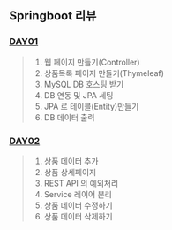 ## Springboot 리뷰

### [DAY01](https://github.com/LegdayDev/springboot-review/blob/master/src/main/resources/static/markdown/day01.md)
> 1. 웹 페이지 만들기(Controller)
> 2. 상품목록 페이지 만들기(Thymeleaf)
> 3. MySQL DB 호스팅 받기
> 4. DB 연동 및 JPA 세팅
> 5. JPA 로 테이블(Entity)만들기
> 6. DB 데이터 출력

### [DAY02](https://github.com/LegdayDev/springboot-review/blob/master/src/main/resources/static/markdown/day02.md)
> 1. 상품 데이터 추가
> 2. 상품 상세페이지
> 3. REST API 의 예외처리
> 4. Service 레이어 분리
> 5. 상품 데이터 수정하기
> 6. 상품 데이터 삭제하기